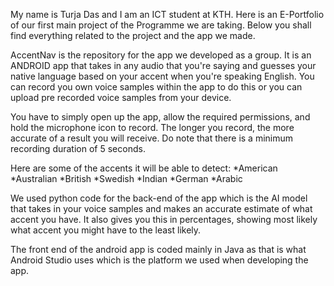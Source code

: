My name is Turja Das and I am an ICT student at KTH. Here is an E-Portfolio of our first main project of the Programme we are taking.
Below you shall find everything related to the project and the app we made.

AccentNav is the repository for the app we developed as a group. It is an ANDROID app that takes in any audio that you're saying and guesses your native language based on your accent when you're speaking English. You can record you own voice samples within the app to do this or you can upload pre recorded voice samples from your device.

You have to simply open up the app, allow the required permissions, and hold the microphone icon to record. The longer you record, the more accurate of a result you will receive. Do note that there is a minimum recording duration of 5 seconds.

Here are some of the accents it will be able to detect:
*American
*Australian
*British
*Swedish
*Indian
*German
*Arabic

We used python code for the back-end of the app which is the AI model that takes in your voice samples and makes an accurate estimate of what accent you have. It also gives you this in percentages, showing most likely what accent you might have to the least likely.

The front end of the android app is coded mainly in Java as that is what Android Studio uses which is the platform we used when developing the app.

